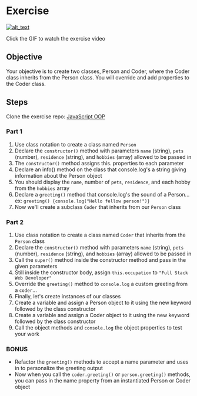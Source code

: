 # Exercise

[![alt_text](/assets/images/lectures/javascript/JS-OOP-Exercise-high.gif)](https://vimeo.com/514485814)

Click the GIF to watch the exercise video

## Objective

Your objective is to create two classes, Person and Coder, where the Coder class inherits from the Person class. You will override and add properties to the Coder class.

## Steps

Clone the exercise repo: [JavaScript OOP](https://github.com/Bryantellius/JavaScript_OOP)

### Part 1

1. Use class notation to create a class named `Person`
2. Declare the `constructor()` method with parameters `name` (string), `pets` (number), `residence` (string), and `hobbies` (array) allowed to be passed in
3. The `constructor()` method assigns this. properties to each parameter
4. Declare an info() method on the class that console.log's a string giving information about the Person object
5. You should display the `name`, number of `pets`, `residence`, and each hobby from the `hobbies` array
6. Declare a `greeting()` method that console.log's the sound of a Person... ex: `greeting() {console.log("Hello fellow person!")}`
7. Now we'll create a subclass `Coder` that inherits from our `Person` class

### Part 2

1. Use class notation to create a class named `Coder` that inherits from the `Person` class
2. Declare the `constructor()` method with parameters `name` (string), `pets` (number), `residence` (string), and `hobbies` (array) allowed to be passed in
3. Call the `super()` method inside the constructor method and pass in the given parameters
4. Still inside the constructor body, assign `this.occupation` to `"Full Stack Web Developer"`
5. Override the `greeting()` method to `console.log` a custom greeting from a `coder`…
6. Finally, let's create instances of our classes
7. Create a variable and assign a Person object to it using the new keyword followed by the class constructor
8. Create a variable and assign a Coder object to it using the new keyword followed by the class constructor
9. Call the object methods and `console.log` the object properties to test your work

### BONUS

- Refactor the `greeting()` methods to accept a name parameter and uses in to personalize the greeting output
- Now when you call the `coder.greeting()` or `person.greeting()` methods, you can pass in the name property from an instantiated Person or Coder object

<br>
